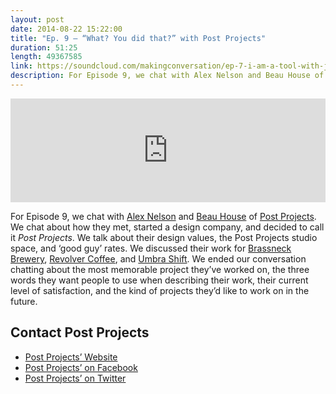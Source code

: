 ```yaml
---
layout: post
date: 2014-08-22 15:22:00
title: "Ep. 9 – “What? You did that?” with Post Projects"
duration: 51:25
length: 49367585
link: https://soundcloud.com/makingconversation/ep-7-i-am-a-tool-with-jace-kim
description: For Episode 9, we chat with Alex Nelson and Beau House of Post Projects. We chat about how they met, started a design company, and decided to call it Post Projects.
---
```


<iframe width="100%" height="166" scrolling="no" frameborder="no" src="https://w.soundcloud.com/player/?url=https%3A//api.soundcloud.com/tracks/164340870&amp;color=ff5959&amp;auto_play=false&amp;hide_related=false&amp;show_comments=true&amp;show_user=true&amp;show_reposts=false"></iframe>

For Episode 9, we chat with [Alex Nelson](https://twitter.com/alexnelson) and [Beau House](https://twitter.com/BeauHouse) of [Post Projects](https://twitter.com/Post_Projects). We chat about how they met, started a design company, and decided to call it _Post Projects_. We talk about their design values, the Post Projects studio space, and ‘good guy’ rates. We discussed their work for [Brassneck Brewery](http://brassneck.ca/), [Revolver Coffee](http://revolvercoffee.ca/), and [Umbra Shift](http://www.umbrashift.com/). We ended our conversation chatting about the most memorable project they’ve worked on, the three words they want people to use when describing their work, their current level of satisfaction, and the kind of projects they’d like to work on in the future.

## Contact Post Projects
- [Post Projects’ Website](http://post-projects.com/)
- [Post Projects’ on Facebook](https://www.facebook.com/PostProjects)
- [Post Projects’ on Twitter](https://twitter.com/Post_Projects)